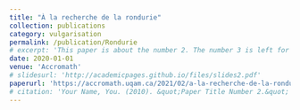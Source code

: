 ```yaml
---
title: "À la recherche de la rondurie"
collection: publications
category: vulgarisation
permalink: /publication/Rondurie
# excerpt: 'This paper is about the number 2. The number 3 is left for future work.'
date: 2020-01-01
venue: 'Accromath'
# slidesurl: 'http://academicpages.github.io/files/slides2.pdf'
paperurl: 'https://accromath.uqam.ca/2021/02/a-la-recherche-de-la-rondurie/'
# citation: 'Your Name, You. (2010). &quot;Paper Title Number 2.&quot; <i>Journal 1</i>. 1(2).'
---
```


<!-- The contents above will be part of a list of publications, if the user clicks the link for the publication than the contents of section will be rendered as a full page, allowing you to provide more information about the paper for the reader. When publications are displayed as a single page, the contents of the above "citation" field will automatically be included below this section in a smaller font. -->